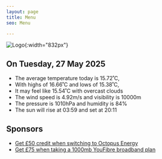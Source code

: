 ```yaml
---
layout: page
title: Menu
seo: Menu

---
```


![Logo](/images/logo.jpg){:width="832px"}

<!-- weather_marker starts -->
## On Tuesday, 27 May 2025

- The average temperature today is 15.72˚C,
- With highs of 16.66˚C and lows of 15.38˚C,
- It may feel like 15.54˚C with overcast clouds
- The wind speed is 4.92m/s and visibility is 10000m
- The pressure is 1010hPa and humidity is 84%
- The sun will rise at 03:59 and set at 20:11

<!-- weather_marker ends -->

## Sponsors

- [Get £50 credit when switching to Octopus Energy](https://bit.ly/3oD1nnS)
- [Get £75 when taking a 1000mb YouFibre broadband plan](https://aklam.io/91zWhU?)
